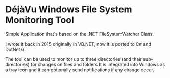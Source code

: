 # DéjàVu Windows File System Monitoring Tool
Simple Application that's based on the .NET FileSystemWatcher Class.

I wrote it back in 2015 originally in VB.NET, now it is ported to C# and DotNet 6.

The tool can be used to monitor up to three directories (and their sub-directories) for changes on files and folders
It is integrated into Windows as a tray icon and it can optionally send notifications if any change occur.